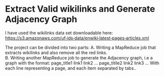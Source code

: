 # Extract Valid wikilinks and Generate Adjacency Graph
I have used the wikilinks data set downloadable here:
https://s3.amazonaws.com/uf‐ids‐data/enwiki‐latest‐pages‐articles.xml

The project can be divided into two parts:
    A. Writing a MapReduce job that extracts wikilinks and also remove all the red links.  
    B. Writing another MapReduce job to generate the Adjacency graph, i.e a graph with the format:
            page_title1     link1     link2 … 
            page_titile2    link2     link3 …
            With each line representing a page, and each item separated by tabs..
